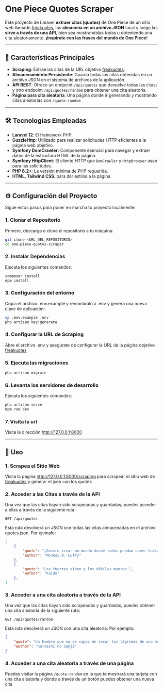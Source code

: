 # One Piece Quotes Scraper

Este proyecto de Laravel **extraer citas (quotes)** de One Piece de un sitio web llamado [freakuotes](https://freakuotes.com/frases/30/one-piece), las **almacena en un archivo JSON** local y luego las **sirve a través de una API**, bien sea mostrandolas todas u obteniendo una cita aleatoriamente. **¡Inspirate con las frases del mundo de One Piece!**

---

## 🚀 Características Principales

* **Scraping**: Extrae las citas de la URL objetivo [freakuotes](https://freakuotes.com/frases/30/one-piece).
* **Almacenamiento Persistente**: Guarda todas las citas obtenidas en un archivo JSON en el sistema de archivos de la aplicación.
* **API REST**: Ofrece un endpoint `/api/quotes` que devuelve todas las citas; y otro endpoint `/api/quotes/random` para obtener una cita aleatoria.
* **Página para cita aleatoria**: Una página donde ir generando y mostrando citas aleatorias con `/quote-random`
---

## 🛠️ Tecnologías Empleadas

* **Laravel 12**: El framework PHP.
* **GuzzleHttp**: Utilizado para realizar solicitudes HTTP eficientes a la página web objetivo.
* **Symfony DomCrawler**: Componente esencial para navegar y extraer datos de la estructura HTML de la página.
* **Symfony HttpClient**: El cliente HTTP que `DomCrawler` y `HttpBrowser` usan para las solicitudes.
* **PHP 8.2+**: La versión mínima de PHP requerida.
* **HTML, Tailwind CSS**: para dar estilos a la página.

---

## ⚙️ Configuración del Proyecto

Sigue estos pasos para poner en marcha tu proyecto localmente:

### 1. Clonar el Repositorio

Primero, descarga o clona el repositorio a tu máquina:

```bash
git clone <URL_DEL_REPOSITORIO>
cd one-piece-quotes-scraper
```
### 2. Instalar Dependencias
Ejecuta los siguientes comandos:
```bash
composer install
npm install
```

### 3. Configuración del entorno
Copia el archivo .env.example y renombralo a .env y genera una nueva clave de aplicación:

 ```bash composer
cp .env.example .env
php artisan key:generate
```

###  4. Configurar la URL de Scraping
Abre el archivo .env y asegúrate de configurar la URL de la página objetivo [freakuotes](https://freakuotes.com/frases/30/one-piece) 

### 5. Ejecuta las migraciones
```bash
php artisan migrate
```

### 6. Levanta los servidores de desarrollo
Ejecuta los siguientes comandos:
```bash
php artisan serve
npm run dev
```

### 7. Visita la url 
Visita la dirección http://127.0.0.1:8000

---

## 🏃 Uso
### 1. Scrapea el Sitio Web
Visita la página http://127.0.0.1:8000/scraping para scrapear el sitio web de [freakuotes](https://freakuotes.com/frases/30/one-piece) y generar el json con los quotes

### 2. Acceder a las Citas a través de la API
Una vez que las citas hayan sido scrapeadas y guardadas, puedes acceder a ellas a través de la siguiente ruta:
```
GET /api/quotes
```
Esta ruta devolverá un JSON con todas las citas almacenadas en el archivo quotes.json. Por ejemplo:
```json
[
    {
        "quote": "¡Quiero crear un mundo donde todos puedan comer hasta saciarse!",
        "author": "Monkey D. Luffy"
    },
    {
        "quote": "Los fuertes viven y los débiles mueren.",
        "author": "Kaido"
    },
]
```

### 3. Acceder a una cita aleatoria a través de la API
Una vez que las citas hayan sido scrapeadas y guardadas, puedes obtener una cita aleatoria de la siguiente ruta:
```
GET /api/quotes/random
```
Esta ruta devolverá un JSON con una cita aleatoria. Por ejemplo:
```json
{
    "quote": "Un hombre que no es capaz de secar las lágrimas de una mujer no es un hombre",
    "author": "Kuroashi no Sanji"
}
```
### 4. Acceder a una cita aleatoria a través de una página
Puedes visitar la página `/quote-random` en la que te mostrará una tarjeta con una cita aleatoria y donde a través de un botón puedes obtener una nueva cita